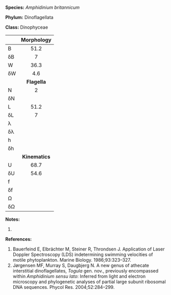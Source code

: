 **Species:** *Amphidinium britannicum*

**Phylum:** Dinoflagellata

**Class:** Dinophyceae

|    | **Morphology** |
|:-- | :------------: |
| B  | 51.2 |
| δB | 7 |
| W  | 36.3 |
| δW | 4.6 |
|    | **Flagella** |
| N  | 2 |
| δN |  |
| L  | 51.2 |
| δL | 7 |
| λ  |  |
| δλ |  |
| h  |  |
| δh |  |
|    | **Kinematics** |
| U  | 68.7 |
| δU | 54.6 |
| f  |  |
| δf |  |
| Ω  |  |
| δΩ |  |

**Notes:**

1.

**References:**

1. Bauerfeind E, Elbrächter M, Steiner R, Throndsen J.  Application of Laser Doppler Spectroscopy (LDS) indetermining swimming velocities of motile phytoplankton.  Marine Biology. 1986;93:323–327.
1. Jørgensen MF, Murray S, Daugbjerg N.  A new genus of athecate interstitial dinoflagellates, *Togula* gen. nov., previously encompassed within *Amphidinium sensu lato*:  Inferred from light and electron microscopy and phylogenetic analyses of partial large subunit ribosomal DNA sequences.  Phycol Res. 2004;52:284–299.
